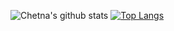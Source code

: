 ![Chetna's github stats](https://github-readme-stats.vercel.app/api?username=chetnachaudhari&show_icons=true&hide_border=true&count_private=true&include_all_commits=true&theme=radical)
[![Top Langs](https://github-readme-stats.vercel.app/api/top-langs/?username=chetnachaudhari&layout=compact&hide_border=true&count_private=true&hide=vue,html,hcl&theme=radical)](https://github.com/chetnachaudhari?tab=repositories)
<!--
**chetnachaudhari/chetnachaudhari** is a ✨ _special_ ✨ repository because its `README.md` (this file) appears on your GitHub profile.

Here are some ideas to get you started:

- 🔭 I’m currently working on ...
- 🌱 I’m currently learning ...
- 👯 I’m looking to collaborate on ...
- 🤔 I’m looking for help with ...
- 💬 Ask me about ...
- 📫 How to reach me: ...
- 😄 Pronouns: ...
- ⚡ Fun fact: ...
-->
